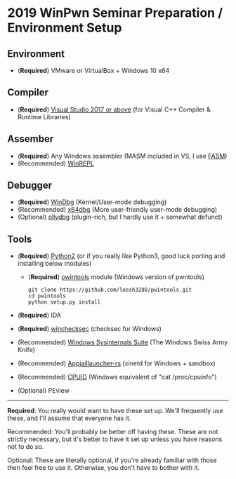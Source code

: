 # 2019 WinPwn Seminar Preparation / Environment Setup

## Environment
- (**Required**) VMware or VirtualBox + Windows 10 x64

## Compiler
- (**Required**) [Visual Studio 2017 or above](https://visualstudio.microsoft.com/) (for Visual C++ Compiler & Runtime Libraries)

## Assember
- (**Required**) Any Windows assembler (MASM included in VS, I use [FASM](https://flatassembler.net/download.php))
- (Recommended) [WinREPL](https://github.com/zerosum0x0/WinREPL)

## Debugger
- (**Required**) [WinDbg](https://docs.microsoft.com/ko-kr/windows-hardware/drivers/debugger/debugger-download-tools) (Kernel/User-mode debugging)
- (Recommended) [x64dbg](https://x64dbg.com) (More user-friendly user-mode debugging)
- (Optional) [ollydbg](http://www.ollydbg.de) (plugin-rich, but I hardly use it + somewhat defunct)

## Tools
- (**Required**) [Python2](https://www.python.org/downloads/) (or if you really like Python3, good luck porting and installing below modules)
    - (**Required**) [pwintools](https://github.com/leesh3288/pwintools) module (Windows version of pwntools)

        ```
        git clone https://github.com/leesh3288/pwintools.git
        cd pwintools
        python setup.py install
        ```

- (**Required**) IDA
- (**Required**) [winchecksec](https://github.com/trailofbits/winchecksec) (checksec for Windows)
- (Recommended) [Windows Sysinternals Suite](https://docs.microsoft.com/en-us/sysinternals/downloads/sysinternals-suite) (The Windows Swiss Army Knife)
- (Recommended) [Appjaillauncher-rs](https://github.com/trailofbits/appjaillauncher-rs) (xinetd for Windows + sandbox)
- (Recommended) [CPUID](https://github.com/tycho/cpuid) (Windows equivalent of "cat /proc/cpuinfo")
- (Optional) PEview

----------------

**Required**: You really would want to have these set up. We'll frequently use these, and I'll assume that everyone has it.

Recommended: You'll probably be better off having these. These are not strictly necessary, but it's better to have it set up unless you have reasons not to do so.

Optional: These are literally optional, if you're already familiar with those then feel free to use it. Otherwise, you don't have to bother with it.
